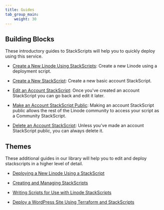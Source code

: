 ```yaml
---
title: Guides
tab_group_main:
    weight: 30
---
```


## Building Blocks

These introductory guides to StackScripts will help you to quickly deploy using this service.

- [Create a New Linode Using StackScripts](/docs/products/tools/stackscripts/guides/stackscripts-create-linode): Create a new Linode using a deployment script.

- [Create a New StackScript](/docs/products/tools/stackscripts/guides/stackscripts-create-stackscript): Create a new basic account StackScript.

- [Edit an Account StackScript](/docs/products/tools/stackscripts/guides/stackscripts-edit-stackscript): Once you've created an account StackScript you can go back and edit it later.

- [Make an Account StackScript Public](/docs/products/tools/stackscripts/guides/stackscripts-create-public-stackscript): Making an account StackScript public allows the rest of the Linode community to access your script as a Community StackScript.

- [Delete an Account StackScript](/docs/products/tools/stackscripts/guides/stackscripts-delete-stackscript): Unless you've made an account StackScript public, you can always delete it.

## Themes

These additional guides in our library will help you to edit and deploy stackscripts in a higher level of detail.

- [Deploying a New Linode Using a StackScript](/docs/platform/stackscripts/how-to-deploy-a-new-linode-using-a-stackscript/)

- [Creating and Managing StackScripts](/docs/platform/stackscripts/creating-and-managing-stackscripts-a-tutorial/)

- [Writing Scripts for Use with Linode StackScripts](/docs/platform/stackscripts/writing-scripts-for-use-with-linode-stackscripts-a-tutorial/)

- [Deploy a WordPress Site Using Terraform and StackScripts](/docs/applications/configuration-management/terraform/deploy-a-wordpress-site-using-terraform-and-linode-stackscripts/)
